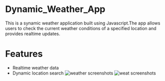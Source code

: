 # Dynamic_Weather_App
This is a synamic weather application built using Javascript.The app allows users to check the current weather conditions of a specified location and provides realtime updates.
# Features
* Realtime weather data
* Dynamic location search
![weather screenshots](https://github.com/AlinaRizvi28/Dynamic_Weather_App/assets/113281232/dfef8c0d-0741-4ec5-a002-14ca4bd95932)
![weat screenshots](https://github.com/AlinaRizvi28/Dynamic_Weather_App/assets/113281232/a5bef80f-a8d2-459d-8fc7-b671962b4474)
